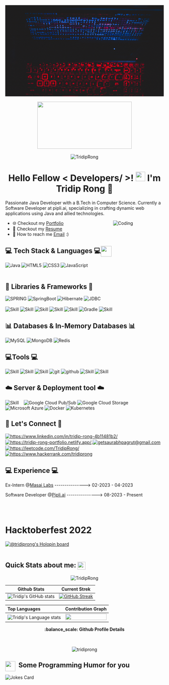 <div align="center">
<img width="100%" height = "290px" src="https://raw.githubusercontent.com/TridipRong/TridipRong/main/image/Black%20and%20White%20Space%20Themed%20Simple%20and%20Cool%20Desktop%20Wallpaper.gif" alt="cover" />
</div>

<p  align="center"><img width = "300px" height="150px" src = "https://raw.githubusercontent.com/rahulbanerjee26/githubProfileReadmeGenerator/main/gifs/eatSleepCodeRepeat.gif"  ></p>
<p  align="center"> <img height="20px" src="https://komarev.com/ghpvc/?username=TridipRong&label=Profile%20views&color=0e75b6&style=flat" alt="TridipRong" /> </p>
<h1 align="center"> Hello Fellow < Developers/ >! <img src = "https://raw.githubusercontent.com/rahulbanerjee26/githubProfileReadmeGenerator/main/gifs/wave.gif" width = 30px height='30px'>  I'm Tridip Rong  👦</h1>
 

<p>Passionate Java Developer with a B.Tech in Computer Science. Currently a Software Developer at pipli.ai, specializing in crafting dynamic web applications using Java and allied technologies.
</p>
<img align="right" alt="Coding" width="32%" src="https://c.tenor.com/qJ5evVs-_uUAAAAC/coding.gif">

- 🌐 Checkout my <a href="https://tridiprong.github.io/Tridip-Portfolio/">Portfolio</a>
- 📮 Checkout my <a href="https://drive.google.com/file/d/12SdRFBoAcR-eiKdn7tq_-z2ymUZxJ_yV/view?usp=sharing">Resume</a>
- 💌 How to reach me [Email](mailto:rtridip2@gmail.com) :)


<!----------------------------------- Tech Stack Section ------------------------------------>

### <h2>💻 Tech Stack & Languages 💻<img src = "https://raw.githubusercontent.com/rahulbanerjee26/githubProfileReadmeGenerator/main/gifs/code.gif" width = 34px height=34px align="center"></h2>
![Java](https://img.shields.io/badge/Java-ED8B00?style=for-the-badge&logo=java&logoColor=white)
![HTML5](https://img.shields.io/badge/HTML5-E34F26?style=for-the-badge&logo=html5&logoColor=white)
![CSS3](https://img.shields.io/badge/CSS3-1572B6?style=for-the-badge&logo=css3&logoColor=white)
![JavaScript](https://img.shields.io/badge/JavaScript-323330?style=for-the-badge&logo=javascript&logoColor=F7DF1E)
<br><br>
### <h2>🚀 Libraries & Frameworks 🚀</h2>
<a><img src="https://img.shields.io/static/v1?style=for-the-badge&message=Spring&logo=spring&color=852100&label=" alt="SPRING"/></a>
<a><img src="https://img.shields.io/static/v1?style=for-the-badge&message=SpringBoot&logo=springboot&color=00d09c&label=" alt="SpringBoot" /></a>
<a><img src="https://img.shields.io/static/v1?style=for-the-badge&message=Hibernate&logo=hibernate&color=000030&label=" alt="Hibernate"/></a>
<a><img src="https://img.shields.io/static/v1?style=for-the-badge&message=JDBC&logo=JDBC&color=400030&label=" alt="JDBC"/></a><br><br>
<a><img src="https://img.shields.io/badge/JavaDoc-007396?style=for-the-badge&logo=java&logoColor=white" alt="Skill" /></a>
<a><img src="https://img.shields.io/badge/Mockito-DC382D?style=for-the-badge&logo=mockito&logoColor=white" alt="Skill" /></a>
 <a><img src="https://img.shields.io/badge/JSON%20Web%20Token-000000?style=for-the-badge&logo=jsonwebtokens&logoColor=white" alt="Skill" /></a>
<a><img src="https://img.shields.io/badge/JUnit5-25A162?style=for-the-badge&logo=junit5&logoColor=white" alt="Skill" /></a>
<a><img src="https://img.shields.io/badge/Maven-C71A36?style=for-the-badge&logo=apache-maven&logoColor=white" alt="Skill" /></a>
<a><img src="https://img.shields.io/badge/Gradle-02303A?style=for-the-badge&logo=gradle&logoColor=white" alt="Gradle" /></a>
 <a><img src="https://img.shields.io/badge/Spring%20Security-6DB33F?style=for-the-badge&logo=spring&logoColor=white" alt="Skill" /></a>
 
### <h2>:bar_chart: Databases & In-Memory Databases :bar_chart:</h2>
![MySQL](https://img.shields.io/badge/MySQL-00000F?style=for-the-badge&logo=mysql&logoColor=blue)
![MongoDB](https://img.shields.io/badge/MongoDB-4ea94b?style=for-the-badge&logo=mongodb&logoColor=white)
![Redis](https://img.shields.io/badge/Redis-DC382D?style=for-the-badge&logo=redis&logoColor=white)
<br>
### <h2>💻Tools 💻</h2>
<a><img src="https://img.shields.io/badge/IntelliJ_IDEA-000000?style=for-the-badge&logo=IntelliJIDEA&logoColor=white" alt="Skill" /></a>
<a><img src="https://img.shields.io/badge/Spring_Tool_Suite-6DB33F?style=for-the-badge&logo=springboot&logoColor=white" alt="Skill" /></a>
<a><img src="https://img.shields.io/badge/TortoiseGit-FF1493?style=for-the-badge&logo=TortoiseGit&logoColor=white" alt="Skill" /></a>
<a><img src="https://img.shields.io/badge/Git-f44d27?style=for-the-badge&logo=git&logoColor=white" alt="git" /></a>
<a><img src="https://img.shields.io/badge/GitHub-100000?style=for-the-badge&logo=github&logoColor=white" alt="github" /></a>
<a><img src="https://img.shields.io/badge/Postman-f44d27?style=for-the-badge&logo=postman&logoColor=white" alt="Skill" /></a>
<a><img src="https://img.shields.io/badge/Swagger-green?style=for-the-badge&logo=swagger&logoColor=white" alt="Skill" /></a>

### <h2>:cloud: Server & Deployment tool :cloud:</h2>
<a><img src="https://img.shields.io/badge/Ubuntu-E95420?style=for-the-badge&logo=ubuntu&logoColor=white" alt="Skill" /></a>
<a><img src="https://img.shields.io/static/v1?style=for-the-badge&message=AWS&logo=amazon&color=white&label=" alt=""></a>
<a><img src="https://img.shields.io/static/v1?style=for-the-badge&message=Netlify&logo=netlify&color=0077B5&label=" alt=""></a>
<a><img src="https://img.shields.io/static/v1?style=for-the-badge&message=GitHub&logo=github&color=181717&label=" alt=""></a>
<a><img src="https://img.shields.io/badge/Google%20Cloud%20Pub/Sub-4285F4?style=for-the-badge&logo=google-cloud&logoColor=white" alt="Google Cloud Pub/Sub" /></a>
<a><img src="https://img.shields.io/badge/Google%20Cloud%20Storage-4285F4?style=for-the-badge&logo=google-cloud&logoColor=white" alt="Google Cloud Storage" /></a>
<a><img src="https://img.shields.io/badge/Azure-0078D4?style=for-the-badge&logo=microsoft-azure&logoColor=white" alt="Microsoft Azure" /></a>
<a><img src="https://img.shields.io/badge/Docker-2496ED?style=for-the-badge&logo=docker&logoColor=white" alt="Docker" /></a>
<a><img src="https://img.shields.io/badge/Kubernetes-326CE5?style=for-the-badge&logo=kubernetes&logoColor=white" alt="Kubernetes" /></a>

 
<!----------------------------------- Social Media Links Section ------------------------------------>

<h2>📱 Let's Connect 📱</h2>


<p align="left">
    <a href="https://www.linkedin.com/in/tridip-rong-4b11481b2/" target="_blank">
        <img align="center" src="https://img.shields.io/badge/LinkedIn-0077B5?style=for-the-badge&logo=linkedin&logoColor=white" alt="https://www.linkedin.com/in/tridip-rong-4b11481b2/" />
    </a>
    <a href="https://tridip-rong-portfolio.netlify.app/">
        <img align="center" src="https://img.shields.io/badge/Portfolio-18A303?style=for-the-badge&logo=ionic&logoColor=white" alt="https://tridip-rong-portfolio.netlify.app/" />
    </a>
    <a title="rtridip2@gmail.com" href="mailto:rtridip2@gmail.com">
        <img align="center" src="https://img.shields.io/badge/Gmail-D14836?style=for-the-badge&logo=gmail&logoColor=white" alt="getsaurabhpagrut@gmail.com" />
    </a>
    </a>
    <a href="https://leetcode.com/TridipRong/">
        <img align="center" src="https://img.shields.io/badge/leetcode-black?style=for-the-badge&logo=leetcode&logoColor=yellow" alt="https://leetcode.com/TridipRong/" />
    </a>
    <a href="https://www.hackerrank.com/tridiprong">
        <img align="center" src="https://img.shields.io/badge/hackerrank-white?style=for-the-badge&logo=hackerrank&logoColor=darkgreen" alt="https://www.hackerrank.com/tridiprong" />
    </a>
    
</p>
<be>
 <h2>💻 Experience 💻</h2>
<p>Ex-Intern @<a href="https://www.linkedin.com/company/masai-labs/" target="_blank">Masai Labs</a>  --------------->  02-2023 - 04-2023 </p>
<p>Software Developer @<a href="https://pipli.com/" target="_blank">Pipli.ai</a>  --------------->  08-2023 - Present </p>

<br><br>
<h1>Hacktoberfest 2022</h1>

[![@tridiprong's Holopin board](https://holopin.me/tridiprong)](https://holopin.io/@tridiprong)
<br><br>

   <h2>Quick Stats about me: <img src='https://raw.githubusercontent.com/rahulbanerjee26/githubProfileReadmeGenerator/main/gifs/github.gif' width='25px' height="25px" align="center"></h2>
   <p align="center"><img src="https://github-profile-trophy.vercel.app/?username=TridipRong&theme=merko&column=7&margin-w=15&margin-h=50" alt="TridipRong" /></p>

  | Github Stats | Current Strek  |
| --- | --- |
| ![Tridip's GitHub stats](https://github-readme-stats.vercel.app/api?username=tridiprong&show_icons=true&theme=radical) | [![GitHub Streak](https://github-readme-streak-stats.herokuapp.com?user=tridiprong&theme=dark)](https://git.io/streak-stats) |


<!-- Theme color -->
<!-- dark, radical, merko, gruvbox, tokyonight, onedark, cobalt, synthwave, highcontrast, dracula -->


| Top Languages | Contribution Graph  |
| :--- | --- |
| <img height=200 width=350 src="https://github-readme-stats.vercel.app/api/top-langs?username=tridiprong&show_icons=true&theme=cobalt" alt="Tridip's Language stats" /> |  <img align="right" src="https://github-readme-activity-graph.cyclic.app/graph?username=tridiprong&theme=synthwave&hide_border=true&area=true" height="10%" width="100%"/> |

 <!-- <h2 align='center'>ℹ️ &nbsp;Github Info</h2> -->

<div>
  <p align='center'><b> :balance_scale: Github Profile Details</b></p><br/>
  <p align="center"><img width="800px" src="https://github-profile-summary-cards.vercel.app/api/cards/profile-details?username=tridiprong&theme=github_dark" alt="tridiprong" align = "center"/></p>
</div>

<div aling="left">
  
<h2>&nbsp; Some Programming Humor for you <img align ='left' src='https://raw.githubusercontent.com/rahulbanerjee26/githubProfileReadmeGenerator/main/gifs/winkFace.gif' width = '32px' height= '32px'></h2>

![Jokes Card](https://readme-jokes.vercel.app/api?theme=onedark)
  </div>


<br>

